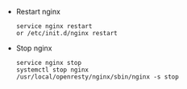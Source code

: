 - Restart nginx

      service nginx restart
      or /etc/init.d/nginx restart

- Stop nginx

      service nginx stop
      systemctl stop nginx
      /usr/local/openresty/nginx/sbin/nginx -s stop
